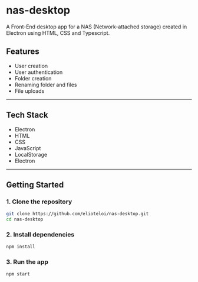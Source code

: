 # nas-desktop

A Front-End desktop app for a NAS (Network-attached storage) created in Electron using HTML, CSS and Typescript. 

## Features

- User creation
- User authentication
- Folder creation
- Renaming folder and files 
- File uploads


---

## Tech Stack

- Electron
- HTML
- CSS
- JavaScript
- LocalStorage
- Electron
---

## Getting Started

### 1. Clone the repository

```bash
git clone https://github.com/elioteloi/nas-desktop.git
cd nas-desktop
```

### 2. Install dependencies

```bash
npm install
```

### 3. Run the app

```bash
npm start
```